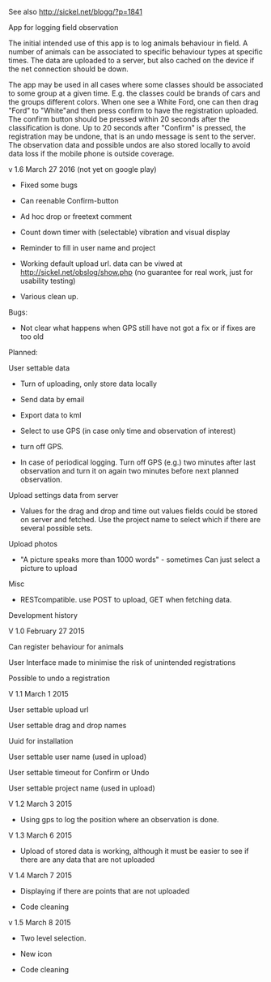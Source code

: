 See also http://sickel.net/blogg/?p=1841

App for logging field observation

The initial intended use of this app is to log animals behaviour in field. A number of animals can be associated to 
specific behaviour types at specific times. The data are uploaded to a server, but also cached on the device if the 
net connection should be down.

The app may be used in all cases where some classes should be associated to some group at a given time. E.g. the classes could be brands of cars and the groups different colors. When one see a White Ford, one can then drag "Ford" to "White"and then press confirm to have the registration uploaded. The confirm button should be pressed within 20 seconds after the classification is done. Up to 20 seconds after "Confirm" is pressed, the registration may be undone, that is an undo message is sent to the server. 
The observation data and possible undos are also stored locally to avoid data loss if the mobile phone is outside coverage.


v 1.6 March 27 2016 (not yet on google play)

* Fixed some bugs

* Can reenable Confirm-button

* Ad hoc drop or freetext comment

* Count down timer with (selectable) vibration and visual display

* Reminder to fill in user name and project

* Working default upload url. data can be viwed at http://sickel.net/obslog/show.php (no guarantee for real work, just for usability testing)

* Various clean up.


Bugs:

* Not clear what happens when GPS still have not got a fix or if fixes are too old 


Planned:

User settable data
  
* Turn of uploading, only store data locally

* Send data by email

* Export data to kml
  
* Select to use GPS (in case only time and observation of interest)

* turn off GPS.

* In case of periodical logging. Turn off GPS (e.g.) two minutes after last observation and turn it on again two minutes before next planned observation.

 
Upload settings data from server

*  Values for the drag and drop and time out values fields could be stored on server and fetched. Use the project name to select which if there are several possible sets.


Upload photos

*   "A picture speaks more than 1000 words" - sometimes
  	Can just select a picture to upload


Misc

* RESTcompatible. use POST to upload, GET when fetching data.


Development history


V 1.0 February 27 2015

Can register behaviour for animals

User Interface made to minimise the risk of unintended registrations

Possible to undo a registration



V 1.1 March 1 2015

User settable upload url

User settable drag and drop names

Uuid for installation

User settable user name (used in upload)

User settable timeout for Confirm or Undo

User settable project name (used in upload)


V 1.2 March 3 2015

* Using gps to log the position where an observation is done.



V 1.3 March 6 2015

* Upload of stored data is working, although it must be easier to see if there are any data that are not uploaded



V 1.4 March 7 2015

* Displaying if there are points that are not uploaded

* Code cleaning


v 1.5 March 8 2015 

* Two level selection.

* New icon

* Code cleaning

